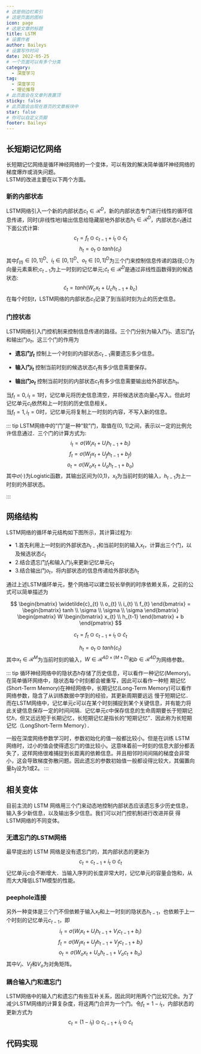 ```yaml
---
# 这是侧边栏索引
# 这是页面的图标
icon: page
# 这是文章的标题
title: LSTM
# 设置作者
author: Baileys
# 设置写作时间
date: 2022-05-25
# 一个页面可以有多个分类
category:
  - 深度学习
tag:
  - 深度学习
  - 理论推导
# 此页面会在文章列表置顶
sticky: false
# 此页面会出现在首页的文章板块中
star: false
# 你可以自定义页脚
footer: Baileys
---
```


## 长短期记忆网络
长短期记忆网络是循环神经网络的一个变体，可以有效的解决简单循环神经网络的梯度爆炸或消失问题。  
LSTM的改进主要在以下两个方面。  
### 新的内部状态
LSTM网络引入一个新的内部状态$c_{t}{\in}\mathcal{R}^{D}$，新的内部状态专门进行线性的循环信息传递，同时(非线性地)输出信息给隐藏层地外部状态$h_{t}{\in}\mathcal{R}^D$，内部状态$c_{t}$通过下面公式计算:
$$c_{t}=f_{t}{\odot}c_{t-1}+i_{t}{\odot}\widetilde{c}_{t}$$
$$h_{t}=o_{t}{\odot}tanh(c_{t})$$
其中${f_{(t)}}{\in}{[0,1]}^{D}$、$i_{t}{\in}{[0,1]}^D$、$o_{t}{\in}{[0,1]}^D$为三个门来控制信息传递的路径;$\odot$为向量元素乘积;$c_{t-1}$为上一时刻的记忆单元;$\widetilde{c}_{t}{\in}\mathcal{R}^{D}$是通过非线性函数得到的候选状态:  
$$\widetilde{c}_{t}=tanh(W_{c}x_{t}+U_{c}h_{t-1}+b_{c})$$
在每个时刻$t$，LSTM网络的内部状态$c_{t}$记录了到当前时刻为止的历史信息。  

### 门控状态
LSTM网络引入门控机制来控制信息传递的路径。三个门分别为输入门$i_{t}$、遗忘门$f_{t}$和输出门$o_{t}$。这三个门的作用为  
- **遗忘门$f_{t}$** 控制上一个时刻的内部状态$c_{t-1}$需要遗忘多少信息。

- **输入门$i_{t}$** 控制当前时刻的候选状态$\widetilde{c}_{t}$有多少信息需要保存。

- **输出门$o_{t}$** 控制当前时刻的内部状态$c_{t}$有多少信息需要输出给外部状态$h_{t}$。

当$f_{t}=0,i_{t}=1$时，记忆单元将历史信息清空，并将候选状态向量$\widetilde{c}_{t}$写入。但此时记忆单元$c_{t}$依然和上一时刻的历史信息相关。  
当$f_{t}=1,i_{t}=0$时，记忆单元将复制上一时刻的内容，不写入新的信息。  

::: tip
LSTM网络中的“门”是一种“软”门，取值在(0, 1)之间，表示以一定的比例允许信息通过．三个门的计算方式为:
$$i_{t}=\sigma(W_{i}x_{t}+U_{i}h_{t-1}+b_{i})$$
$$f_{t}=\sigma(W_{f}x_{t}+U_{f}h_{t-1}+b_{f})$$
$$o_{t}=\sigma(W_{o}x_{t}+U_{o}h_{t-1}+b_{o})$$
其中$\sigma(\cdot)$为Logistic函数，其输出区间为(0,1)，$x_{t}$为当前时刻的输入，$h_{t-1}$为上一时刻的外部状态。  

:::

## 网络结构
LSTM网络的循环单元结构如下图所示，其计算过程为:
- 1.首先利用上一时刻的外部状态$h_{t-1}$和当前时刻的输入$x_{t}$，计算出三个门，以及候选状态$\widetilde{c}_{t}$  
- 2.结合遗忘门$f_{t}$和输入门$i_{t}$来更新记忆单元$c_{t}$
- 3.结合输出门$o_{t}$，将内部状态的信息传递给外部状态$h_{t}$

<!-- ![结构一](/DeepLearning/Theories/LSTM/1.png)   -->

通过上述LSTM循环单元，整个网络可以建立较长举例的时序依赖关系，之前的公式可以简单描述为

$$
\begin{bmatrix} \widetilde{c}_{t} \\ o_{t} \\ i_{t} \\ f_{t} \end{bmatrix} = \begin{bmatrix} tanh \\ \sigma \\ \sigma \\ \sigma \end{bmatrix} \begin{pmatrix} W \begin{bmatrix} x_{t} \\ h_{t-1} \end{bmatrix} + b \end{pmatrix}
$$

$$c_{t}=f_{t}{\odot}c_{t-1}+i_{t}{\odot}{\widetilde{c}_{t}}$$

$$h_{t}=o_{t}{\odot}tanh(c_{t})$$
其中$x_{t}{\in}\mathcal{R}^{M}$为当前时刻的输入，$W{\in}\mathcal{R}^{4D{\times}(M+D)}$和$b{\in}{\mathcal{R}^{4D}}$为网络参数。  


::: tip
循环神经网络中的隐状态$h$存储了历史信息，可以看作一种记忆(Memory)。在简单循环网络中，隐状态每个时刻都会被重写，因此可以看作一种短
期记忆(Short-Term Memory)在神经网络中，长期记忆(Long-Term Memory)可以看作网络参数，隐含了从训练数据中学到的经验，其更新周期要远远
慢于短期记忆．而在LSTM网络中，记忆单元$c$可以在某个时刻捕捉到某个关键信息，并有能力将此关键信息保存一定的时间间隔．记忆单元$c$中保存信息的生命周期要长于短期记忆$h$，但又远远短于长期记忆，长短期记忆是指长的“短期记忆”．因此称为长短期记忆（LongShort-Term Memory）．

一般在深度网络参数学习时，参数初始化的值一般都比较小。但是在训练 LSTM 网络时，过小的值会使得遗忘门的值比较小。这意味着前一时刻的信息大部分都丢失了，这样网络很难捕捉到长距离的依赖信息。并且相邻时间间隔的梯度会非常小，这会导致梯度弥散问题。因此遗忘的参数初始值一般都设得比较大，其偏置向量$b_{f}$设为1或2。
:::



## 相关变体
目前主流的 LSTM 网络用三个门来动态地控制内部状态应该遗忘多少历史信息，输入多少新信息，以及输出多少信息。我们可以对门控机制进行改进并获
得LSTM网络的不同变体。

### 无遗忘门的LSTM网络
最早提出的 LSTM 网络是没有遗忘门的，其内部状态的更新为
$$c_{t}=c_{t-1}+i_{t}{\odot}{\widetilde{c}_{t}}$$
记忆单元$c$会不断增大．当输入序列的长度非常大时，记忆单元的容量会饱和，从而大大降低LSTM模型的性能。

### peephole连接
另外一种变体是三个门不但依赖于输入$x_{t}$和上一时刻的隐状态$h_{t-1}$，也依赖于上一个时刻的记忆单元$c_{t-1}$，即  
$$i_{t}=\sigma(W_{i}x_{t}+U_{i}h_{t-1}+V_{i}c_{t-1}+b_{i})$$
$$f_{t}=\sigma(W_{f}x_{t}+U_{f}h_{t-1}+V_{f}c_{t-1}+b_{i})$$
$$o_{t}=\sigma(W_{o}x_{t}+U_{o}h_{t-1}+V_{o}c_{t}+b_{o})$$
其中$V_{i}$、$V_{f}$和$V_{o}$为对角矩阵。  

### 耦合输入门和遗忘门
LSTM网络中的输入门和遗忘门有些互补关系，因此同时用两个门比较冗余。为了减少LSTM网络的计算复杂度，将这两门合并为一个门。令$f_{t}=1-i_{t}$，内部状态的更新方式为
$$c_{t}=(1-i_{t})\odot c_{t-1}+i_{t}{\odot}{\widetilde{c}_{t}}$$




## 代码实现









